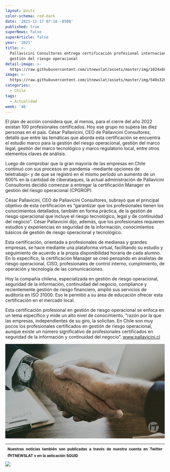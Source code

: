 ```yaml
---
layout: posts
color-schema: red-dark
date: '2021-11-17 07:18 -0500'
published: true
superNews: false
superArticle: false
year: '2021'
title: >-
  Pallavicini Consultores entrega certificación profesional internacional en
  gestión del riesgo operacional
detail-image: >-
  https://raw.githubusercontent.com/itnewslat/assets/master/img/1024x680/Alianzas-Acuerdos-g.jpg
image: >-
  https://raw.githubusercontent.com/itnewslat/assets/master/img/540x320/Alianzas-Acuerdos-p.jpg
categories:
  - Chile
tags:
  - Actualidad
week: '46'
---
```

El plan de acción considera que, al menos, para el cierre del año 2022 existan 100 profesionales certificados. Hoy ese grupo no supera las diez personas en el país. César Pallavicini, CEO de Pallavicini Consultores, detalló que entre las temáticas que aborda esta certificación se encuentra el estudio marco para la gestión del riesgo operacional, gestión del marco legal, gestión del marco tecnológico y marco regulatorio local, entre otros elementos claves de análisis.

Luego de comprobar que la gran mayoría de las empresas en Chile continuó con sus procesos en pandemia -mediante opciones de teletrabajo- y de que se registró en el mismo período un aumento de un 600% en la cantidad de ciberataques, la actual administración de Pallavicini Consultores decidió comenzar a entregar la certificación Manager en gestión del riesgo operacional (CPGROP).

César Pallavicini, CEO de Pallavicini Consultores, subrayó que el principal objetivo de esta certificación es “garantizar que los profesionales tienen los conocimientos detallados, también en forma práctica, de la gestión de riesgo operacional que incluye el riesgo tecnológico, legal y de continuidad del negocio”. César Pallavicini dijo, además, que los profesionales requieren estudios y experiencias en seguridad de la información, conocimientos básicos de gestión de riesgo operacional y tecnológico. 

Esta certificación, orientada a profesionales de medianas y grandes empresas, se hace mediante una plataforma virtual, facilitando su estudio y seguimiento de acuerdo a la propia disponibilidad horaria de cada alumno. En lo específico, la certificación Manager se creó pensando en analistas de riesgo operacional, CISO, profesionales de control interno, cumplimiento, de operación y tecnología de las comunicaciones.

Hoy la compañía chilena, especializada en gestión de riesgo operacional, seguridad de la información, continuidad del negocio, compliance y recientemente gestión de riesgo financiero, amplió sus servicios de auditoría en ISO 31000. Eso le permitió a su área de educación ofrecer esta certificación en el mercado local. 

Esta certificación profesional en gestión de riesgo operacional se enfoca en un tema específico y mide un alto nivel de conocimiento, “razón por la que las empresas, independientes de su giro, la solicitan. En Chile son muy pocos los profesionales certificados en gestión de riesgo operacional, aunque existe un número significativo de profesionales certificados en seguridad de la información y continuidad del negocio”. www.pallavicini.cl

![](https://raw.githubusercontent.com/itnewslat/assets/master/img/540x320/Alianzas-Acuerdos-p.jpg)

<table style="height: 42px;" width="569">
<tbody>
<tr>
<td style="text-align: justify;"><sub><strong>Nuestras noticias también son publicadas a través de nuestra cuenta en Twitter <a href="https://twitter.com/itnewslat?lang=es">@ITNEWSLAT</a> y en la aplicación <a href="https://squidapp.co/en/">SQUID</a></strong></sub></td>
</tr>
</tbody>
</table>

<img src="https://tracker.metricool.com/c3po.jpg?hash=56f88a41e39ab42c063cc51676587a04"/>